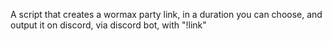 A script that creates a wormax party link, in a duration you can choose, and output it on discord, via discord bot, with "!link" 
